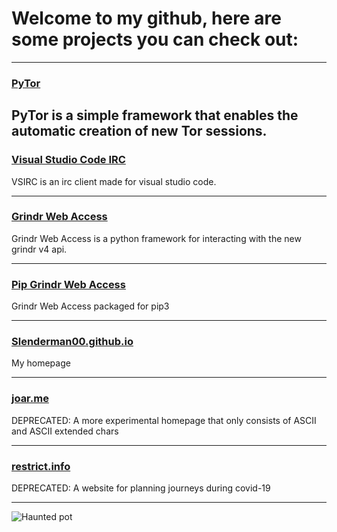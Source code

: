 # Welcome to my github, here are some projects you can check out:
---

### [PyTor](https://github.com/Slenderman00/PyTor)
PyTor is a simple framework that enables the automatic creation of new Tor sessions.
---

### [Visual Studio Code IRC](https://github.com/Slenderman00/vsirc)
VSIRC is an irc client made for visual studio code.

---

### [Grindr Web Access](https://github.com/Slenderman00/Grindr-Web-Access)
Grindr Web Access is a python framework for interacting with the new grindr v4 api.

---

### [Pip Grindr Web Access](https://github.com/Slenderman00/Pip-Grindr-Web-Access)
Grindr Web Access packaged for pip3

---

### [Slenderman00.github.io](https://slenderman00.github.io)
My homepage

---

### [joar.me](https://joar.me)
DEPRECATED: A more experimental homepage that only consists of ASCII and ASCII extended chars

---

### [restrict.info](https://github.com/Slenderman00/restrict)
DEPRECATED: A website for planning journeys during covid-19

---
![Haunted pot](https://i.imgur.com/BLnRjO7.png)
